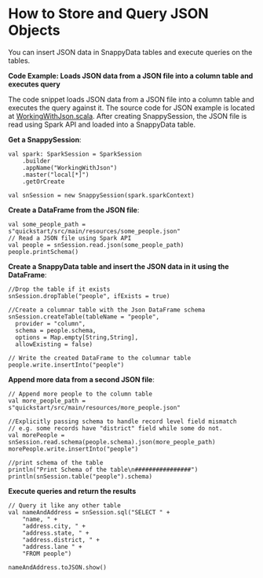 <a id="howto-JSON"></a>
# How to Store and Query JSON Objects

You can insert JSON data in SnappyData tables and execute queries on the tables.

**Code Example: Loads JSON data from a JSON file into a column table and executes query**

The code snippet loads JSON data from a JSON file into a column table and executes the query against it.
The source code for JSON example is located at [WorkingWithJson.scala](https://github.com/TIBCOSoftware/snappydata/blob/master/examples/src/main/scala/org/apache/spark/examples/snappydata/WorkingWithJson.scala). After creating SnappySession, the JSON file is read using Spark API and loaded into a SnappyData table.

**Get a SnappySession**:

```pre
val spark: SparkSession = SparkSession
    .builder
    .appName("WorkingWithJson")
    .master("local[*]")
    .getOrCreate

val snSession = new SnappySession(spark.sparkContext)
```

**Create a DataFrame from the JSON file**:

```pre
val some_people_path = s"quickstart/src/main/resources/some_people.json"
// Read a JSON file using Spark API
val people = snSession.read.json(some_people_path)
people.printSchema()
```

**Create a SnappyData table and insert the JSON data in it using the DataFrame**:

```pre
//Drop the table if it exists
snSession.dropTable("people", ifExists = true)

//Create a columnar table with the Json DataFrame schema
snSession.createTable(tableName = "people",
  provider = "column",
  schema = people.schema,
  options = Map.empty[String,String],
  allowExisting = false)

// Write the created DataFrame to the columnar table
people.write.insertInto("people")
```

**Append more data from a second JSON file**:

```pre
// Append more people to the column table
val more_people_path = s"quickstart/src/main/resources/more_people.json"

//Explicitly passing schema to handle record level field mismatch
// e.g. some records have "district" field while some do not.
val morePeople = snSession.read.schema(people.schema).json(more_people_path)
morePeople.write.insertInto("people")

//print schema of the table
println("Print Schema of the table\n################")
println(snSession.table("people").schema)
```

**Execute queries and return the results**
```pre
// Query it like any other table
val nameAndAddress = snSession.sql("SELECT " +
    "name, " +
    "address.city, " +
    "address.state, " +
    "address.district, " +
    "address.lane " +
    "FROM people")

nameAndAddress.toJSON.show()
```
